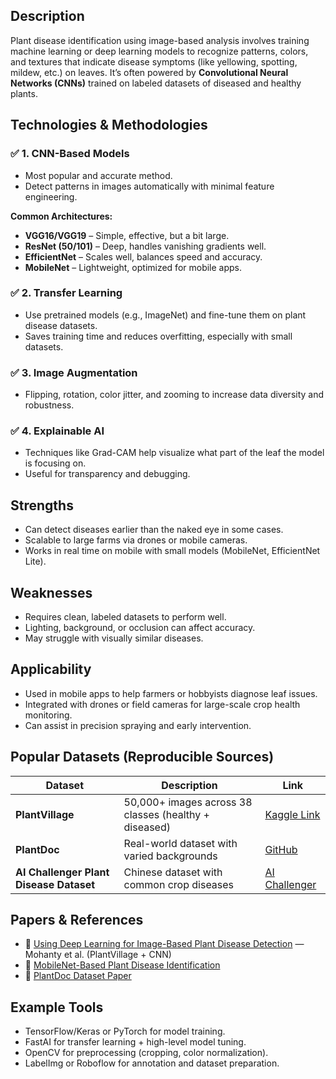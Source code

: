 ## Description
Plant disease identification using image-based analysis involves training machine learning or deep learning models to recognize patterns, colors, and textures that indicate disease symptoms (like yellowing, spotting, mildew, etc.) on leaves. It’s often powered by **Convolutional Neural Networks (CNNs)** trained on labeled datasets of diseased and healthy plants.

## Technologies & Methodologies

### ✅ 1. **CNN-Based Models**
- Most popular and accurate method.
- Detect patterns in images automatically with minimal feature engineering.

**Common Architectures:**
- **VGG16/VGG19** – Simple, effective, but a bit large.
- **ResNet (50/101)** – Deep, handles vanishing gradients well.
- **EfficientNet** – Scales well, balances speed and accuracy.
- **MobileNet** – Lightweight, optimized for mobile apps.

### ✅ 2. **Transfer Learning**
- Use pretrained models (e.g., ImageNet) and fine-tune them on plant disease datasets.
- Saves training time and reduces overfitting, especially with small datasets.

### ✅ 3. **Image Augmentation**
- Flipping, rotation, color jitter, and zooming to increase data diversity and robustness.

### ✅ 4. **Explainable AI**
- Techniques like Grad-CAM help visualize what part of the leaf the model is focusing on.
- Useful for transparency and debugging.

## Strengths
- Can detect diseases earlier than the naked eye in some cases.
- Scalable to large farms via drones or mobile cameras.
- Works in real time on mobile with small models (MobileNet, EfficientNet Lite).

## Weaknesses
- Requires clean, labeled datasets to perform well.
- Lighting, background, or occlusion can affect accuracy.
- May struggle with visually similar diseases.

## Applicability
- Used in mobile apps to help farmers or hobbyists diagnose leaf issues.
- Integrated with drones or field cameras for large-scale crop health monitoring.
- Can assist in precision spraying and early intervention.

## Popular Datasets (Reproducible Sources)

| Dataset | Description | Link |
|--------|-------------|------|
| **PlantVillage** | 50,000+ images across 38 classes (healthy + diseased) | [Kaggle Link](https://www.kaggle.com/emmarex/plantdisease) |
| **PlantDoc** | Real-world dataset with varied backgrounds | [GitHub](https://github.com/pratikkayal/PlantDoc-Dataset) |
| **AI Challenger Plant Disease Dataset** | Chinese dataset with common crop diseases | [AI Challenger](https://challenger.ai/dataset/plant-disease-2018) |

## Papers & References
- 📘 [Using Deep Learning for Image-Based Plant Disease Detection](https://arxiv.org/abs/1604.03169) — Mohanty et al. (PlantVillage + CNN)
- 📘 [MobileNet-Based Plant Disease Identification](https://www.sciencedirect.com/science/article/pii/S2666609520300046)
- 📘 [PlantDoc Dataset Paper](https://arxiv.org/abs/2001.01418)

## Example Tools
- TensorFlow/Keras or PyTorch for model training.
- FastAI for transfer learning + high-level model tuning.
- OpenCV for preprocessing (cropping, color normalization).
- LabelImg or Roboflow for annotation and dataset preparation.
